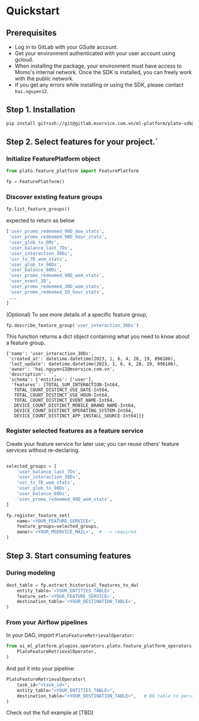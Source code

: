 # Quickstart

## Prerequisites

* Log in to GitLab with your GSuite account.
* Get your environment authenticated with your user account using gcloud.
* When installing the package, your environment must have access to Momo's internal network. Once the SDK is installed, you can freely work with the public network.
* If you get any errors while installing or using the SDK, please contact `hai.nguyen12`.

## Step 1. Installation

```bash
pip install git+ssh://git@gitlab.mservice.com.vn/ml-platform/plato-sdk@v0.2.0
```

## Step 2. Select features for your project.\`

### Initialize FeaturePlatform object

```python
from plato.feature_platform import FeaturePlatform

fp = FeaturePlatform()
```

### Discover existing feature groups

```python
fp.list_feature_groups()
```

expected to return as below

```python
['user_promo_redeemed_90D_dow_stats',
 'user_promo_redeemed_90D_hour_stats',
 'user_glob_tx_6Ms',
 'user_balance_last_7Ds',
 'user_interaction_30Ds',
 'usr_tx_7D_wom_stats',
 'user_glob_tx_90Ds',
 'user_balance_60Ds',
 'user_promo_redeemed_90D_wom_stats',
 'user_event_1D',
 'user_promo_redeemed_30D_wom_stats',
 'user_promo_redeemed_1D_hour_stats',
 ...
]
```

(Optional) To see more details of a specific feature group,

```python
fp.describe_feature_group('user_interaction_30Ds')
```

This function returns a dict object containing what you need to know about a feature group.

```
{'name': 'user_interaction_30Ds',
 'created_at': datetime.datetime(2023, 1, 6, 4, 28, 19, 896186),
 'last_update': datetime.datetime(2023, 1, 6, 4, 28, 19, 896186),
 'owner': 'hai.nguyen12@mservice.com.vn',
 'description': '',
 'schema': {'entities': ['user'],
  'features': [TOTAL_SUM_INTERACTION-Int64,
   TOTAL_COUNT_DISTINCT_USE_DATE-Int64,
   TOTAL_COUNT_DISTINCT_USE_HOUR-Int64,
   TOTAL_COUNT_DISTINCT_EVENT_NAME-Int64,
   DEVICE_COUNT_DISTINCT_MOBILE_BRAND_NAME-Int64,
   DEVICE_COUNT_DISTINCT_OPERATING_SYSTEM-Int64,
   DEVICE_COUNT_DISTINCT_APP_INSTALL_SOURCE-Int64]}}
```

### Register selected features as a feature service

Create your feature service for later use; you can reuse others' feature services without re-declaring.

```python

selected_groups = [
    'user_balance_last_7Ds',
    'user_interaction_30Ds',
    'usr_tx_7D_wom_stats',
    'user_glob_tx_90Ds',
    'user_balance_60Ds',
    'user_promo_redeemed_90D_wom_stats',
]

fp.register_feature_set(
    name='<YOUR_FEATURE_SERVICE>',
    feature_groups=selected_groups,
    owner='<YOUR_MSERVICE_MAIL>',  # --> required
)
```

## Step 3. Start consuming features

### During modeling

```python
dest_table = fp.extract_historical_features_to_dw(
    entity_table='<YOUR_ENTITIES_TABLE>',
    feature_set='<YOUR_FEATURE_SERVICE>',
    destination_table='<YOUR_DESTINATION_TABLE>',
)
```

### From your Airflow pipelines

In your DAG, import `PlatoFeatureRetrievalOperator`:

```python
from ai_ml_platform.plugins.operators.plato.feature_platform_operators import (
    PlatoFeatureRetrievalOperator,
)
```

And put it into your pipeline:

```python
PlatoFeatureRetrievalOperator(
    task_id="<task_id>",
    entity_table="<YOUR_ENTITIES_TABLE>",
    destination_table="<YOUR_DESTINATION_TABLE>",   # BQ table to persist extracted features for later processing steps.
)
```

Check out the full example at \[TBD]
